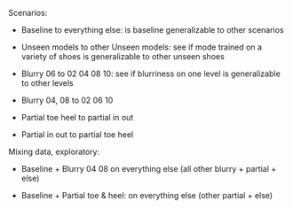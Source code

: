 Scenarios: 

- Baseline to everything else: is baseline generalizable to other scenarios

- Unseen models to other Unseen models: see if mode trained on a variety of shoes is 
generalizable to other unseen shoes

- Blurry 06 to 02 04 08 10: see if blurriness on one level is generalizable to other levels

- Blurry 04, 08 to 02 06 10

- Partial toe heel to partial in out

- Partial in out to partial toe heel

Mixing data, exploratory:
- Baseline + Blurry 04 08 on everything else (all other blurry + partial + else)

- Baseline + Partial toe & heel: on everything else (other partial + else)